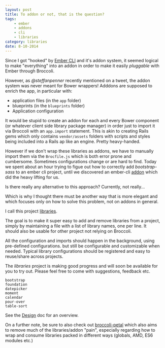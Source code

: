 ```yaml
---
layout: post
title: To addon or not, that is the question?
tags: 
    - ember
    - addons
    - cli
    - libraries
category: libraries
date: 8-10-2014
---
```


Since I got "hooked" by [Ember CLI](http://www.ember-cli.com/) and it's addon system, it seemed logical to make "everything" into an addon in order
 to make it easily *pluggable* with Ember through Broccoli.
 
However, as *@steffanpenner* recently mentioned on a tweet, the addon system was never meant for Bower wrappers!
Adddons are supposed to enrich the app, in particular with:

- application files (in the `app` folder) 
- blueprints (in the `blueprints` folder)
- Application configuration

<!-- more -->

It would be stupid to create an addon for each and every Bower component (or whatever client side library package manager)
in order just to import it via Broccoli with an `app.import` statement.
This is akin to creating Rails gems which only contains `vendor/assets` folders with scripts and styles being included 
into a Rails ap like an engine. Pretty heavy-handed.

However if we don't wrap these libraries as addons, we have to manually import them via the `Brocfile.js` which is both error prone
 and cumbersome. Sometimes configurations change or are hard to find. Today we spent about an hour trying to figue out how to correctly
 add *bootstrap-sass* to an ember cli project, until we discovered an ember-cli [addon](https://www.npmjs.org/package/ember-cli-bootstrap-sass) 
 which did the heavy lifting for us.
 
Is there really any alternative to this approach? Currently, not really...

Which is why I thought there must be another way that is more elegant and which focuses only on how to solve this problem, not on 
addons in general.

I call this project [libraries](https://github.com/kristianmandrup/libraries).

The goal is to make it super easy to add and remove libraries from a project, simply by maintaining a file with a list of library names, 
 one per line. It should also be usable for other project not relying on Broccoli.
 
All the configuration and imports should happen in the background, using pre-defined configurations. but still be configurable 
and customizable when needed. Typical library configurations should be registered and easy to reuse/share across projects.

The *libraries* project is making good progress and will soon be available for you to try out. Please feel free to come with 
suggestions, feedback etc.

```
bootstrap
foundation
datepicker
moment
calendar
pour-over
table-sort
```

See the [Design](https://github.com/kristianmandrup/libraries/blob/master/Design.md) doc for an overview.
  
On a further note, be sure to also check out [broccoli-petal](https://github.com/abuiles/broccoli-petal) which also aims to remove much of the 
libraries/addon "pain", especially regarding how to wrap and consume libraries packed in different ways (globals, AMD, ES6 modules etc.)

